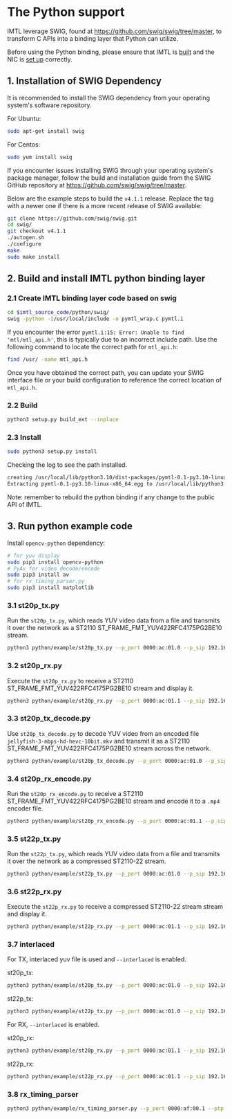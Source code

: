# The Python support

IMTL leverage SWIG, found at <https://github.com/swig/swig/tree/master>, to transform C APIs into a binding layer that Python can utilize.

Before using the Python binding, please ensure that IMTL is [built](../doc/build.md) and the NIC is [set up](../doc/run.md) correctly.

## 1. Installation of SWIG Dependency

It is recommended to install the SWIG dependency from your operating system's software repository.

For Ubuntu:

```bash
sudo apt-get install swig
```

For Centos:

```bash
sudo yum install swig
```

If you encounter issues installing SWIG through your operating system's package manager, follow the build and installation guide from the SWIG GitHub repository at <https://github.com/swig/swig/tree/master>.

Below are the example steps to build the `v4.1.1` release. Replace the tag with a newer one if there is a more recent release of SWIG available:

```bash
git clone https://github.com/swig/swig.git
cd swig/
git checkout v4.1.1
./autogen.sh
./configure
make
sudo make install
```

## 2. Build and install IMTL python binding layer

### 2.1 Create IMTL binding layer code based on swig

```bash
cd $imtl_source_code/python/swig/
swig -python -I/usr/local/include -o pymtl_wrap.c pymtl.i
```

If you encounter the error `pymtl.i:15: Error: Unable to find 'mtl/mtl_api.h'`, this is typically due to an incorrect include path. Use the following command to locate the correct path for `mtl_api.h`:

```bash
find /usr/ -name mtl_api.h
```

Once you have obtained the correct path, you can update your SWIG interface file or your build configuration to reference the correct location of `mtl_api.h`.

### 2.2 Build

```bash
python3 setup.py build_ext --inplace
```

### 2.3 Install

```bash
sudo python3 setup.py install
```

Checking the log to see the path installed.

```bash
creating /usr/local/lib/python3.10/dist-packages/pymtl-0.1-py3.10-linux-x86_64.egg
Extracting pymtl-0.1-py3.10-linux-x86_64.egg to /usr/local/lib/python3.10/dist-packages
```

Note: remember to rebuild the python binding if any change to the public API of IMTL.

## 3. Run python example code

Install `opencv-python` dependency:

```bash
# for yuv display
sudo pip3 install opencv-python
# PyAv for video decode/encode
sudo pip3 install av
# for rx_timing_parser.py
sudo pip3 install matplotlib
```

### 3.1 st20p_tx.py

Run the `st20p_tx.py`, which reads YUV video data from a file and transmits it over the network as a ST2110 ST_FRAME_FMT_YUV422RFC4175PG2BE10 stream.

```bash
python3 python/example/st20p_tx.py --p_port 0000:ac:01.0 --p_sip 192.168.108.101 --p_tx_ip 239.168.85.20 --tx_url yuv422p10le_1080p.yuv --pipeline_fmt YUV422PLANAR10LE --width 1920 --height 1080 --udp_port 20000 --payload_type 112
```

### 3.2 st20p_rx.py

Execute the `st20p_rx.py` to receive a ST2110 ST_FRAME_FMT_YUV422RFC4175PG2BE10 stream and display it.

```bash
python3 python/example/st20p_rx.py --p_port 0000:ac:01.1 --p_sip 192.168.108.102 --p_rx_ip 239.168.85.20 --pipeline_fmt YUV422PLANAR10LE --width 1920 --height 1080 --udp_port 20000 --payload_type 112 --display
```

### 3.3 st20p_tx_decode.py

Use `st20p_tx_decode.py` to decode YUV video from an encoded file `jellyfish-3-mbps-hd-hevc-10bit.mkv` and transmit it as a ST2110 ST_FRAME_FMT_YUV422RFC4175PG2BE10 stream across the network.

```bash
python3 python/example/st20p_tx_decode.py --p_port 0000:ac:01.0 --p_sip 192.168.108.101 --p_tx_ip 239.168.85.20 --tx_url jellyfish-3-mbps-hd-hevc-10bit.mkv --udp_port 20000 --payload_type 112
```

### 3.4 st20p_rx_encode.py

Run the `st20p_rx_encode.py` to receive a ST2110 ST_FRAME_FMT_YUV422RFC4175PG2BE10 stream and encode it to a `.mp4` encoder file.

```bash
python3 python/example/st20p_rx_encode.py --p_port 0000:ac:01.1 --p_sip 192.168.108.102 --p_rx_ip 239.168.85.20 --rx_url test.mp4 --width 1920 --height 1080 --udp_port 20000 --payload_type 112
```

### 3.5 st22p_tx.py

Run the `st22p_tx.py`, which reads YUV video data from a file and transmits it over the network as a compressed ST2110-22 stream.

```bash
python3 python/example/st22p_tx.py --p_port 0000:ac:01.0 --p_sip 192.168.108.101 --p_tx_ip 239.168.85.20 --tx_url yuv422p10le_1080p.yuv --pipeline_fmt YUV422PLANAR10LE --st22_codec jpegxs --width 1920 --height 1080 --udp_port 20000 --payload_type 112
```

### 3.6 st22p_rx.py

Execute the `st22p_rx.py` to receive a compressed ST2110-22 stream stream and display it.

```bash
python3 python/example/st22p_rx.py --p_port 0000:ac:01.1 --p_sip 192.168.108.102 --p_rx_ip 239.168.85.20 --pipeline_fmt YUV422PLANAR10LE --st22_codec jpegxs --width 1920 --height 1080 --udp_port 20000 --payload_type 112 --display
```

### 3.7 interlaced

For TX, interlaced yuv file is used and `--interlaced` is enabled.

st20p_tx:

```bash
python3 python/example/st20p_tx.py --p_port 0000:ac:01.0 --p_sip 192.168.108.101 --p_tx_ip 239.168.85.20 --tx_url yuv422p10le_1080i.yuv --pipeline_fmt YUV422PLANAR10LE --width 1920 --height 1080 --udp_port 20000 --payload_type 112 --interlaced
```

st22p_tx:

```bash
python3 python/example/st22p_tx.py --p_port 0000:ac:01.0 --p_sip 192.168.108.101 --p_tx_ip 239.168.85.20 --tx_url yuv422p10le_1080i.yuv --pipeline_fmt YUV422PLANAR10LE --st22_codec jpegxs --width 1920 --height 1080 --udp_port 20000 --payload_type 112 --interlaced
```

For RX, `--interlaced` is enabled.

st20p_rx:

```bash
python3 python/example/st20p_rx.py --p_port 0000:ac:01.1 --p_sip 192.168.108.102 --p_rx_ip 239.168.85.20 --pipeline_fmt YUV422PLANAR10LE --width 1920 --height 1080 --udp_port 20000 --payload_type 112 --interlaced --display
```

st22p_rx:

```bash
python3 python/example/st22p_rx.py --p_port 0000:ac:01.1 --p_sip 192.168.108.102 --p_rx_ip 239.168.85.20 --pipeline_fmt YUV422PLANAR10LE --st22_codec jpegxs --width 1920 --height 1080 --udp_port 20000 --payload_type 112 --interlaced --display
```

### 3.8 rx_timing_parser

```bash
python3 python/example/rx_timing_parser.py --p_port 0000:af:00.1 --ptp --p_sip 192.168.108.102 --p_rx_ip 239.168.85.20 --pipeline_fmt YUV422RFC4175PG2BE10 --width 3840 --height 2160 --udp_port 20000 --payload_type 112
```
